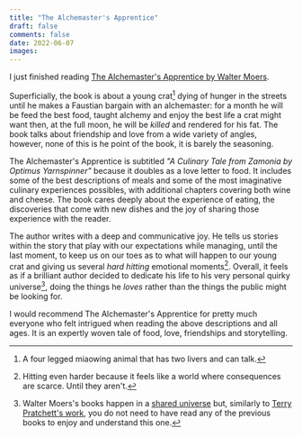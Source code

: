 ```yaml
---
title: "The Alchemaster's Apprentice"
draft: false
comments: false
date: 2022-06-07
images:
---
```


I just finished reading [The Alchemaster's Apprentice by Walter Moers](https://www.goodreads.com/book/show/6479198-the-alchemaster-s-apprentice).

Superficially, the book is about a young crat[^1] dying of hunger in the streets until he makes a Faustian bargain with an alchemaster: for a month he will be feed the best food, taught alchemy and enjoy the best life a crat might want then, at the full moon, he will be *killed* and rendered for his fat.
The book talks about friendship and love from a wide variety of angles, however, none of this is he point of the book, it is barely the seasoning.

The Alchemaster's Apprentice is subtitled *"A Culinary Tale from Zamonia by Optimus Yarnspinner"* because it doubles as a love letter to food.
It includes some of the best descriptions of meals and some of the most imaginative culinary experiences possibles, with additional chapters covering both wine and cheese.
The book cares deeply about the experience of eating, the discoveries that come with new dishes and the joy of sharing those experience with the reader.

The author writes with a deep and communicative joy.
He tells us stories within the story that play with our expectations while managing, until the last moment, to keep us on our toes as to what will happen to our young crat and giving us several *hard hitting* emotional moments[^2].
Overall, it feels as if a brilliant author decided to dedicate his life to his very personal quirky universe[^3], doing the things he *loves* rather than the things the public might be looking for.

I would recommend The Alchemaster's Apprentice for pretty much everyone who felt intrigued when reading the above descriptions and all ages.
It is an expertly woven tale of food, love, friendships and storytelling.

[^1]: A four legged miaowing animal that has two livers and can talk.

[^2]: Hitting even harder because it feels like a world where consequences are scarce. Until they aren't.

[^3]: Walter Moers's books happen in a [shared universe](https://www.goodreads.com/series/70616-zamonien) but, similarly to [Terry Pratchett's work](https://www.goodreads.com/series/40650-discworld), you do not need to have read any of the previous books to enjoy and understand this one.